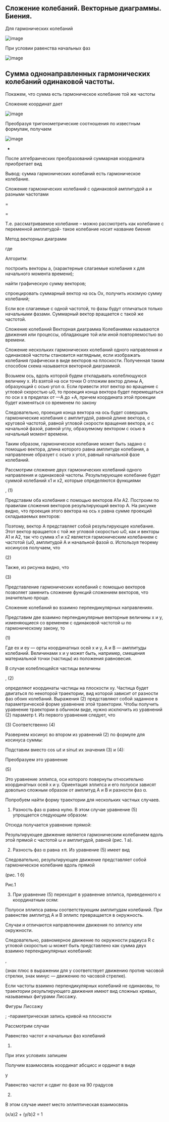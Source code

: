 ## __Сложение колебаний. Векторные диаграммы. Биения.__ ##
Для гармонических колебаний

![image](https://github.com/Milanistov/DZhome/assets/164164134/aa52c513-0183-4994-b15d-69957f6e39a8)

При условии равенства начальных фаз


![image](https://github.com/Milanistov/DZhome/assets/164164134/c9929d29-aca7-4075-a63a-0cb5db4f4ee5)

## __Сумма однонаправленных гармонических колебаний одинаковой частоты.__ ##

Покажем, что сумма есть гармоническое колебание той же частоты

Сложение координат дает

![image](https://github.com/Milanistov/DZhome/assets/164164134/26c34d62-b76b-4b92-897d-dcde4d47f0fb)

Преобразуя тригонометрические соотношения по известным формулам, получаем


![image](https://github.com/Milanistov/DZhome/assets/164164134/6de30e5a-ec8b-4e95-b620-5364520d86df)



+







После алгебраических преобразований суммарная координата приобретает вид



Вывод: сумма гармонических колебаний есть гармоническое колебание.

Сложение гармонических колебаний с одинаковой амплитудой а и разными частотами

=

=





Т.е. рассматриваемое колебание – можно рассмотреть как колебание с переменной амплитудой- такое колебание носит название биения





Метод векторных диаграмм



где 





Алгоритм:

построить векторы а, (характерные слагаемые колебания х для начального момента времени);

найти графическую сумму векторов;

спроецировать суммарный вектор на ось Ох, получить искомую сумму колебаний;

Если все слагаемые с одной частотой, то фазы будут отличаться только начальными фазами. Суммарный вектор вращается с такой же частотой.

Сложение колебаний Векторная диаграмма
Колебаниями называются движения или процессы, обладающие той или иной повторяемостью во времени.

Сложение нескольких гармонических колебаний одного направления и одинаковой частоты становится наглядным, если изображать колебания графически в виде векторов на плоскости. Полученная таким способом схема называется векторной диаграммой.

Возьмем ось, вдоль которой будем откладывать колеблющуюся величину x. Из взятой на оси точки О отложим вектор длины A, образующий с осью угол α. Если привести этот вектор во вращение с угловой скоростью ω0, то проекция конца вектора будет перемещаться по оси x в пределах от —А до +A, причем координата этой проекции будет изменяться со временем по закону



Следовательно, проекция конца вектора на ось будет совершать гармонические колебания с амплитудой, равной длине вектора, с круговой частотой, равной угловой скорости вращения вектора, и с начальной фазой, равной углу, образуемому вектором с осью в начальный момент времени.

Таким образом, гармоническое колебание может быть задано с помощью вектора, длина которого равна амплитуде колебания, а направление образует с осью x угол, равный начальной фазе колебаний.

Рассмотрим сложение двух гармонических колебаний одного направления и одинаковой частоты. Результирующее колебание будет суммой колебаний х1 и x2, которые определяются функциями

,  (1)

Представим оба колебания с помощью векторов A1и А2. Построим по правилам сложения векторов результирующий вектор А. На рисунке видно, что проекция этого вектора на ось x равна сумме проекций складываемых векторов:



Поэтому, вектор A представляет собой результирующее колебание. Этот вектор вращается с той же угловой скоростью ω0, как и векторы А1 и А2, так что сумма x1 и х2 является гармоническим колебанием с частотой (ω0, амплитудой A и начальной фазой α. Используя теорему косинусов получаем, что

 (2)

Также, из рисунка видно, что

 (3)

Представление гармонических колебаний с помощью векторов позволяет заменить сложение функций сложением векторов, что значительно проще.

Сложение колебаний во взаимно перпендикулярных направлениях.

Представим две взаимно перпендикулярные векторные величины x и y, изменяющиеся со временем с одинаковой частотой ω по гармоническому закону, то

  (1)

Где ex и eу — орты координатных осей x и y, А и B — амплитуды колебаний. Величинами x и у может быть, например, смещения материальной точки (частицы) из положения равновесия.

В случае колеблющейся частицы величины

,  (2)

определяют координаты частицы на плоскости xy. Частица будет двигаться по некоторой траектории, вид которой зависит от разности фаз обоих колебаний. Выражения (2) представляют собой заданное в параметрической форме уравнение этой траектории. Чтобы получить уравнение траектории в обычном виде, нужно исключить из уравнений (2) параметр t. Из первого уравнения следует, что

 (3) Соответственно  (4)

Развернем косинус во втором из уравнений (2) по формуле для косинуса суммы:



Подставим вместо cos ωt и sinωt их значения (3) и (4):





Преобразуем это уравнение







 (5)

Это уравнение эллипса, оси которого повернуты относительно координатных осей х и у. Ориентация эллипса и его полуоси зависят довольно сложным образом от амплитуд A и В и разности фаз α.

Попробуем найти форму траектории для нескольких частных случаев.

1. Разность фаз α равна нулю. В этом случае уравнение (5) упрощается следующим образом:



Отсюда получается уравнение прямой:



Результирующее движение является гармоническим колебанием вдоль этой прямой с частотой ω и амплитудой, равной  (рис. 1 а).

2. Разность фаз α равна ±π. Из уравнение (5) имеет вид



Следовательно, результирующее движение представляет собой гармоническое колебание вдоль прямой

 (рис. 1 б)


Рис.1

3. При  уравнение (5) переходит в уравнение эллипса, приведенного к координатным осям:



Полуоси эллипса равны соответствующим амплитудам колебаний. При равенстве амплитуд А и В эллипс превращается в окружность.

Случаи и  отличаются направлением движения по эллипсу или окружности.

Следовательно, равномерное движение по окружности радиуса R с угловой скоростью ω может быть представлено как сумма двух взаимно перпендикулярных колебаний:

, 

(знак плюс в выражении для у соответствует движению против часовой стрелки, знак минус — движению по часовой стрелке).

Если частоты взаимно перпендикулярных колебаний не одинаковы, то траектории результирующего движения имеют вид сложных кривых, называемых фигурами Лиссажу.



Фигуры Лиссажу

; -параметрическая запись кривой на плоскости

Рассмотрим случаи

Равенство частот и начальных фаз колебаний

1. 



При этих условиях запишем





Получим взаимосвязь координат абсцисс и ординат в виде





y

Равенство частот и сдвиг по фазе на 90 градусов

2. 









В этом случае имеет место эллиптическая взаимосвязь

(x/a)2 + (y/b)2 = 1


